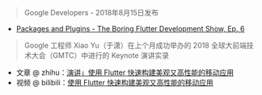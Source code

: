 > Google Developers - 2018年8月15日发布

* [Packages and Plugins - The Boring Flutter Development Show, Ep. 6](https://www.youtube.com/watch?v=ht2bDlJd2c4&feature=push-u&attr_tag=AO1qpwks4nTaqct6%3A6)

> Google 工程师 Xiao Yu（于潇）在上个月成功举办的 2018 全球大前端技术大会（GMTC）中进行的 Keynote 演讲实录

* 文章 @ zhihu：[演讲」使用 Flutter 快速构建美观又高性能的移动应用](https://zhuanlan.zhihu.com/p/39737086)
* 视频 @ bilibili：[使用 Flutter 快速构建美观又高性能的移动应用](https://www.bilibili.com/video/av27857568/)